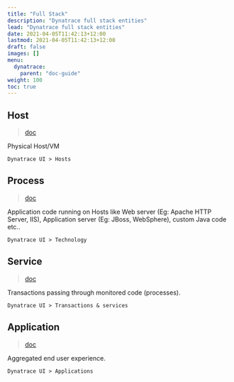 ```yaml
---
title: "Full Stack"
description: "Dynatrace full stack entities"
lead: "Dynatrace full stack entities"
date: 2021-04-05T11:42:13+12:00
lastmod: 2021-04-05T11:42:13+12:00
draft: false
images: []
menu: 
  dynatrace:
    parent: "doc-guide"
weight: 100
toc: true
---
```


## Host

> [doc](https://www.dynatrace.com/support/help/shortlink/hosts-hub)

Physical Host/VM

    Dynatrace UI > Hosts

## Process

> [doc](https://www.dynatrace.com/support/help/shortlink/processes-hub)

Application code running on Hosts like Web server (Eg: Apache HTTP Server, IIS), Application server (Eg: JBoss, WebSphere), custom Java code etc..

    Dynatrace UI > Technology

## Service

> [doc](https://www.dynatrace.com/support/help/shortlink/transactions-and-services-hub)

Transactions passing through monitored code (processes).

    Dynatrace UI > Transactions & services

## Application

> [doc](https://www.dynatrace.com/support/help/shortlink/rum-application-concept)

Aggregated end user experience. 

    Dynatrace UI > Applications
